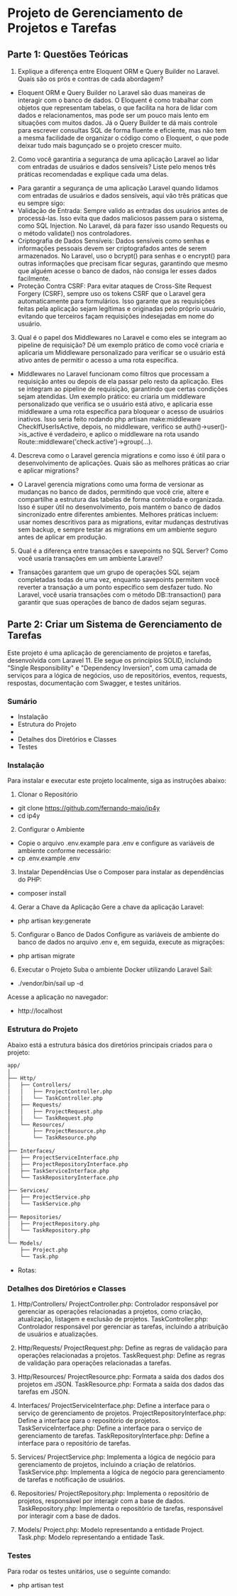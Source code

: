 # Projeto de Gerenciamento de Projetos e Tarefas

## Parte 1: Questões Teóricas
1. Explique a diferença entre Eloquent ORM e Query Builder no Laravel. Quais são os prós e contras de cada abordagem?
- Eloquent ORM e Query Builder no Laravel são duas maneiras de interagir com o banco de dados. O Eloquent é como trabalhar com objetos que representam tabelas, o que facilita na hora de lidar com dados e relacionamentos, mas pode ser um pouco mais lento em situações com muitos dados. Já o Query Builder te dá mais controle para escrever consultas SQL de forma fluente e eficiente, mas não tem a mesma facilidade de organizar o código como o Eloquent, o que pode deixar tudo mais bagunçado se o projeto crescer muito.

2. Como você garantiria a segurança de uma aplicação Laravel ao lidar com entradas de usuários e dados sensíveis? Liste pelo menos três práticas recomendadas e explique cada uma delas.
- Para garantir a segurança de uma aplicação Laravel quando lidamos com entradas de usuários e dados sensíveis, aqui vão três práticas que eu sempre sigo:
- Validação de Entrada: Sempre valido as entradas dos usuários antes de processá-las. Isso evita que dados maliciosos passem para o sistema, como SQL Injection. No Laravel, dá para fazer isso usando Requests ou o método validate() nos controladores.
- Criptografia de Dados Sensíveis: Dados sensíveis como senhas e informações pessoais devem ser criptografados antes de serem armazenados. No Laravel, uso o bcrypt() para senhas e o encrypt() para outras informações que precisam ficar seguras, garantindo que mesmo que alguém acesse o banco de dados, não consiga ler esses dados facilmente.
- Proteção Contra CSRF: Para evitar ataques de Cross-Site Request Forgery (CSRF), sempre uso os tokens CSRF que o Laravel gera automaticamente para formulários. Isso garante que as requisições feitas pela aplicação sejam legítimas e originadas pelo próprio usuário, evitando que terceiros façam requisições indesejadas em nome do usuário.

3. Qual é o papel dos Middlewares no Laravel e como eles se integram ao pipeline de requisição? Dê um exemplo prático de como você criaria e aplicaria um Middleware personalizado para verificar se o usuário está ativo antes de permitir o acesso a uma rota específica.
- Middlewares no Laravel funcionam como filtros que processam a requisição antes ou depois de ela passar pelo resto da aplicação. Eles se integram ao pipeline de requisição, garantindo que certas condições sejam atendidas. Um exemplo prático: eu criaria um middleware personalizado que verifica se o usuário está ativo, e aplicaria esse middleware a uma rota específica para bloquear o acesso de usuários inativos. Isso seria feito rodando php artisan make:middleware CheckIfUserIsActive, depois, no middleware, verifico se auth()->user()->is_active é verdadeiro, e aplico o middleware na rota usando Route::middleware('check.active')->group(...).

4. Descreva como o Laravel gerencia migrations e como isso é útil para o desenvolvimento de aplicações. Quais são as melhores práticas ao criar e aplicar migrations?
- O Laravel gerencia migrations como uma forma de versionar as mudanças no banco de dados, permitindo que você crie, altere e compartilhe a estrutura das tabelas de forma controlada e organizada. Isso é super útil no desenvolvimento, pois mantém o banco de dados sincronizado entre diferentes ambientes. Melhores práticas incluem: usar nomes descritivos para as migrations, evitar mudanças destrutivas sem backup, e sempre testar as migrations em um ambiente seguro antes de aplicar em produção.

5. Qual é a diferença entre transações e savepoints no SQL Server? Como você usaria transações em um ambiente Laravel?
- Transações garantem que um grupo de operações SQL sejam completadas todas de uma vez, enquanto savepoints permitem você reverter a transação a um ponto específico sem desfazer tudo. No Laravel, você usaria transações com o método DB::transaction() para garantir que suas operações de banco de dados sejam seguras.


## Parte 2: Criar um Sistema de Gerenciamento de Tarefas

Este projeto é uma aplicação de gerenciamento de projetos e tarefas, desenvolvida com Laravel 11. Ele segue os princípios SOLID, incluindo "Single Responsibility" e "Dependency Inversion", com uma camada de serviços para a lógica de negócios, uso de repositórios, eventos, requests, respostas, documentação com Swagger, e testes unitários.

### Sumário
- Instalação
- Estrutura do Projeto
-
- Detalhes dos Diretórios e Classes
- Testes

### Instalação
Para instalar e executar este projeto localmente, siga as instruções abaixo:

1. Clonar o Repositório
- git clone https://github.com/fernando-maio/ip4y
- cd ip4y

2. Configurar o Ambiente
- Copie o arquivo .env.example para .env e configure as variáveis de ambiente conforme necessário:
- cp .env.example .env

3. Instalar Dependências
Use o Composer para instalar as dependências do PHP:
- composer install

4. Gerar a Chave da Aplicação
Gere a chave da aplicação Laravel:
- php artisan key:generate

5. Configurar o Banco de Dados
Configure as variáveis de ambiente do banco de dados no arquivo .env e, em seguida, execute as migrações:
- php artisan migrate

6. Executar o Projeto
Suba o ambiente Docker utilizando Laravel Sail:
- ./vendor/bin/sail up -d

Acesse a aplicação no navegador:
- http://localhost

### Estrutura do Projeto
Abaixo está a estrutura básica dos diretórios principais criados para o projeto:
```bash
app/
│
├── Http/
│   ├── Controllers/
│   │   ├── ProjectController.php
│   │   └── TaskController.php
│   ├── Requests/
│   │   ├── ProjectRequest.php
│   │   └── TaskRequest.php
│   └── Resources/
│       ├── ProjectResource.php
│       └── TaskResource.php
│
├── Interfaces/
│   ├── ProjectServiceInterface.php
│   ├── ProjectRepositoryInterface.php
│   ├── TaskServiceInterface.php
│   └── TaskRepositoryInterface.php
│
├── Services/
│   ├── ProjectService.php
│   └── TaskService.php
│
├── Repositories/
│   ├── ProjectRepository.php
│   └── TaskRepository.php
│
└── Models/
    ├── Project.php
    └── Task.php
```

- Rotas:


### Detalhes dos Diretórios e Classes
1. Http/Controllers/
ProjectController.php: Controlador responsável por gerenciar as operações relacionadas a projetos, como criação, atualização, listagem e exclusão de projetos.
TaskController.php: Controlador responsável por gerenciar as tarefas, incluindo a atribuição de usuários e atualizações.

2. Http/Requests/
ProjectRequest.php: Define as regras de validação para operações relacionadas a projetos.
TaskRequest.php: Define as regras de validação para operações relacionadas a tarefas.

3. Http/Resources/
ProjectResource.php: Formata a saída dos dados dos projetos em JSON.
TaskResource.php: Formata a saída dos dados das tarefas em JSON.

4. Interfaces/
ProjectServiceInterface.php: Define a interface para o serviço de gerenciamento de projetos.
ProjectRepositoryInterface.php: Define a interface para o repositório de projetos.
TaskServiceInterface.php: Define a interface para o serviço de gerenciamento de tarefas.
TaskRepositoryInterface.php: Define a interface para o repositório de tarefas.

5. Services/
ProjectService.php: Implementa a lógica de negócio para gerenciamento de projetos, incluindo a criação de relatórios.
TaskService.php: Implementa a lógica de negócio para gerenciamento de tarefas e notificação de usuários.

6. Repositories/
ProjectRepository.php: Implementa o repositório de projetos, responsável por interagir com a base de dados.
TaskRepository.php: Implementa o repositório de tarefas, responsável por interagir com a base de dados.

7. Models/
Project.php: Modelo representando a entidade Project.
Task.php: Modelo representando a entidade Task.

### Testes
Para rodar os testes unitários, use o seguinte comando:
- php artisan test
